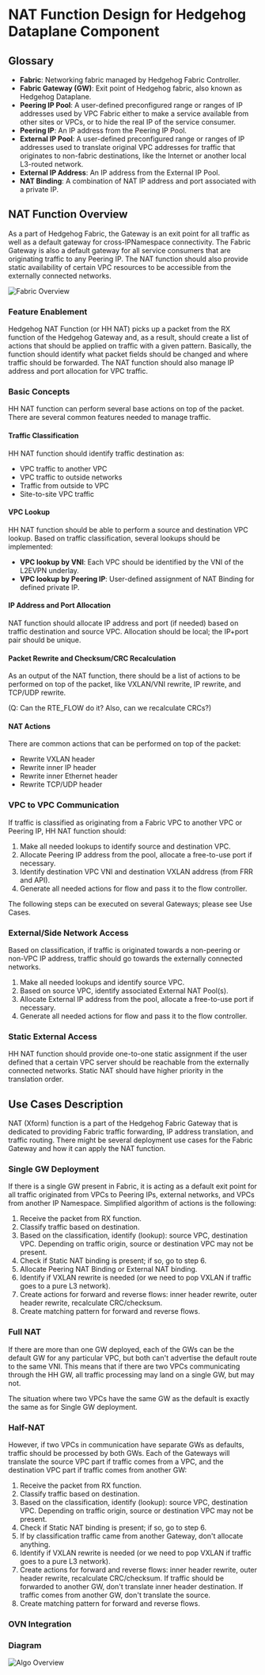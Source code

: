 # NAT Function Design for Hedgehog Dataplane Component

## Glossary

- **Fabric**: Networking fabric managed by Hedgehog Fabric Controller.
- **Fabric Gateway (GW)**: Exit point of Hedgehog fabric, also known as Hedgehog Dataplane.
- **Peering IP Pool**: A user-defined preconfigured range or ranges of IP addresses used by VPC Fabric either to make a service available from other sites or VPCs, or to hide the real IP of the service consumer.
- **Peering IP**: An IP address from the Peering IP Pool.
- **External IP Pool**: A user-defined preconfigured range or ranges of IP addresses used to translate original VPC addresses for traffic that originates to non-fabric destinations, like the Internet or another local L3-routed network.
- **External IP Address**: An IP address from the External IP Pool.
- **NAT Binding**: A combination of NAT IP address and port associated with a private IP.

## NAT Function Overview

As a part of Hedgehog Fabric, the Gateway is an exit point for all traffic as well as a default gateway for cross-IPNamespace connectivity. The Fabric Gateway is also a default gateway for all service consumers that are originating traffic to any Peering IP. The NAT function should also provide static availability of certain VPC resources to be accessible from the externally connected networks.

![Fabric Overview](pictures/overview.png)

### Feature Enablement

Hedgehog NAT Function (or HH NAT) picks up a packet from the RX function of the Hedgehog Gateway and, as a result, should create a list of actions that should be applied on traffic with a given pattern. Basically, the function should identify what packet fields should be changed and where traffic should be forwarded. The NAT function should also manage IP address and port allocation for VPC traffic.

### Basic Concepts

HH NAT function can perform several base actions on top of the packet. There are several common features needed to manage traffic.

#### Traffic Classification

HH NAT function should identify traffic destination as:

- VPC traffic to another VPC
- VPC traffic to outside networks
- Traffic from outside to VPC
- Site-to-site VPC traffic

#### VPC Lookup

HH NAT function should be able to perform a source and destination VPC lookup. Based on traffic classification, several lookups should be implemented:

- **VPC lookup by VNI**: Each VPC should be identified by the VNI of the L2EVPN underlay.
- **VPC lookup by Peering IP**: User-defined assignment of NAT Binding for defined private IP.

#### IP Address and Port Allocation

NAT function should allocate IP address and port (if needed) based on traffic destination and source VPC. Allocation should be local; the IP+port pair should be unique.

#### Packet Rewrite and Checksum/CRC Recalculation

As an output of the NAT function, there should be a list of actions to be performed on top of the packet, like VXLAN/VNI rewrite, IP rewrite, and TCP/UDP rewrite.

(Q: Can the RTE_FLOW do it? Also, can we recalculate CRCs?)

#### NAT Actions

There are common actions that can be performed on top of the packet:

- Rewrite VXLAN header
- Rewrite inner IP header
- Rewrite inner Ethernet header
- Rewrite TCP/UDP header

### VPC to VPC Communication

If traffic is classified as originating from a Fabric VPC to another VPC or Peering IP, HH NAT function should:

1. Make all needed lookups to identify source and destination VPC.
2. Allocate Peering IP address from the pool, allocate a free-to-use port if necessary.
3. Identify destination VPC VNI and destination VXLAN address (from FRR and API).
4. Generate all needed actions for flow and pass it to the flow controller.

The following steps can be executed on several Gateways; please see Use Cases.

### External/Side Network Access

Based on classification, if traffic is originated towards a non-peering or non-VPC IP address, traffic should go towards the externally connected networks.

1. Make all needed lookups and identify source VPC.
2. Based on source VPC, identify associated External NAT Pool(s).
3. Allocate External IP address from the pool, allocate a free-to-use port if necessary.
4. Generate all needed actions for flow and pass it to the flow controller.

### Static External Access

HH NAT function should provide one-to-one static assignment if the user defined that a certain VPC server should be reachable from the externally connected networks. Static NAT should have higher priority in the translation order.

## Use Cases Description

NAT (Xform) function is a part of the Hedgehog Fabric Gateway that is dedicated to providing Fabric traffic forwarding, IP address translation, and traffic routing. There might be several deployment use cases for the Fabric Gateway and how it can apply the NAT function.

### Single GW Deployment

If there is a single GW present in Fabric, it is acting as a default exit point for all traffic originated from VPCs to Peering IPs, external networks, and VPCs from another IP Namespace. Simplified algorithm of actions is the following:

1. Receive the packet from RX function.
2. Classify traffic based on destination.
3. Based on the classification, identify (lookup): source VPC, destination VPC. Depending on traffic origin, source or destination VPC may not be present.
4. Check if Static NAT binding is present; if so, go to step 6.
5. Allocate Peering NAT Binding or External NAT binding.
6. Identify if VXLAN rewrite is needed (or we need to pop VXLAN if traffic goes to a pure L3 network).
7. Create actions for forward and reverse flows: inner header rewrite, outer header rewrite, recalculate CRC/checksum.
8. Create matching pattern for forward and reverse flows.

### Full NAT

If there are more than one GW deployed, each of the GWs can be the default GW for any particular VPC, but both can't advertise the default route to the same VNI. This means that if there are two VPCs communicating through the HH GW, all traffic processing may land on a single GW, but may not.

The situation where two VPCs have the same GW as the default is exactly the same as for Single GW deployment.

### Half-NAT

However, if two VPCs in communication have separate GWs as defaults, traffic should be processed by both GWs. Each of the Gateways will translate the source VPC part if traffic comes from a VPC, and the destination VPC part if traffic comes from another GW:

1. Receive the packet from RX function.
2. Classify traffic based on destination.
3. Based on the classification, identify (lookup): source VPC, destination VPC. Depending on traffic origin, source or destination VPC may not be present.
4. Check if Static NAT binding is present; if so, go to step 6.
5. If by classification traffic came from another Gateway, don't allocate anything.
6. Identify if VXLAN rewrite is needed (or we need to pop VXLAN if traffic goes to a pure L3 network).
7. Create actions for forward and reverse flows: inner header rewrite, outer header rewrite, recalculate CRC/checksum. If traffic should be forwarded to another GW, don't translate inner header destination. If traffic comes from another GW, don't translate the source.
8. Create matching pattern for forward and reverse flows.

### OVN Integration

<tbd>

### Diagram

![Algo Overview](pictures/pipeline.png)
